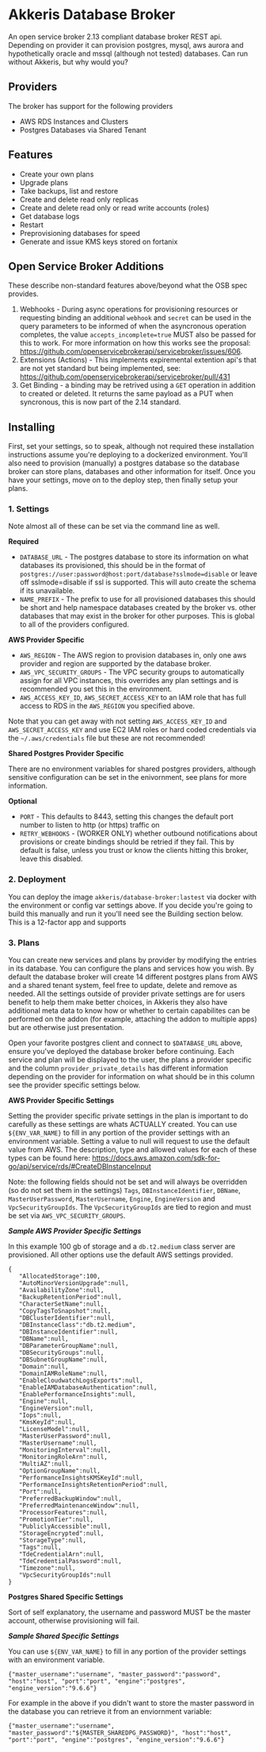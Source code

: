 # Akkeris Database Broker

An open service broker 2.13 compliant database broker REST api.  Depending on provider it can provision postgres, mysql, aws aurora and hypothetically oracle and mssql (although not tested) databases. Can run without Akkeris, but why would you? 

## Providers

The broker has support for the following providers

* AWS RDS Instances and Clusters
* Postgres Databases via Shared Tenant

## Features

* Create your own plans
* Upgrade plans
* Take backups, list and restore
* Create and delete read only replicas
* Create and delete read only or read write accounts (roles)
* Get database logs
* Restart
* Preprovisioning databases for speed
* Generate and issue KMS keys stored on fortanix

## Open Service Broker Additions

These describe non-standard features above/beyond what the OSB spec provides.

1. Webhooks - During async operations for provisioning resources or requesting binding an additional `webhook` and `secret` can be used in the query parameters to be informed of when the asyncronous operation completes, the value `accepts_incomplete=true` MUST also be passed for this to work.  For more information on how this works see the proposal: https://github.com/openservicebrokerapi/servicebroker/issues/606. 
2. Extensions (Actions) - This implements expiremental extention api's that are not yet standard but being implemented, see: https://github.com/openservicebrokerapi/servicebroker/pull/431
3. Get Binding - a binding may be retrived using a `GET` operation in addition to created or deleted.  It returns the same payload as a PUT when syncronous, this is now part of the 2.14 standard.

## Installing

First, set your settings, so to speak, although not required these installation instructions assume you're deploying to a dockerized environment.  You'll also need to provision (manually) a postgres database so the database broker can store plans, databases and other information for itself.  Once you have your settings, move on to the deploy step, then finally setup your plans.

### 1. Settings

Note almost all of these can be set via the command line as well.

**Required**

* `DATABASE_URL` - The postgres database to store its information on what databases its provisioned, this should be in the format of `postgres://user:password@host:port/database?sslmode=disable` or leave off sslmode=disable if ssl is supported.  This will auto create the schema if its unavailable.
* `NAME_PREFIX` - The prefix to use for all provisioned databases this should be short and help namespace databases created by the broker vs. other databases that may exist in the broker for other purposes. This is global to all of the providers configured.

**AWS Provider Specific**

* `AWS_REGION` - The AWS region to provision databases in, only one aws provider and region are supported by the database broker.
* `AWS_VPC_SECURITY_GROUPS` - The VPC security groups to automatically assign for all VPC instances, this overrides any plan settings and is recommended you set this in the environment.
* `AWS_ACCESS_KEY_ID`, `AWS_SECRET_ACCESS_KEY` to an IAM role that has full access to RDS in the `AWS_REGION` you specified above.

Note that you can get away with not setting `AWS_ACCESS_KEY_ID` and `AWS_SECRET_ACCESS_KEY` and use EC2 IAM roles or hard coded credentials via the `~/.aws/credentials` file but these are not recommended!

**Shared Postgres Provider Specific**

There are no environment variables for shared postgres providers, although sensitive configuration can be set in the enivornment, see plans for more information. 

**Optional**

* `PORT` - This defaults to 8443, setting this changes the default port number to listen to http (or https) traffic on
* `RETRY_WEBHOOKS` - (WORKER ONLY) whether outbound notifications about provisions or create bindings should be retried if they fail.  This by default is false, unless you trust or know the clients hitting this broker, leave this disabled.

### 2. Deployment

You can deploy the image `akkeris/database-broker:lastest` via docker with the environment or config var settings above. If you decide you're going to build this manually and run it you'll need see the Building section below.  This is a 12-factor app and supports 

### 3. Plans

You can create new services and plans by provider by modifying the entries in its database. You can configure the plans and services how you wish.  By default the database broker will create 14 different postgres plans from AWS and a shared tenant system, feel free to update, delete and remove as needed. All the settings outside of provider private settings are for users benefit to help them make better choices, in Akkeris they also have additional meta data to know how or whether to certain capabilites can be performed on the addon (for example, attaching the addon to multiple apps) but are otherwise just presentation.

Open your favorite postgres client and connect to `$DATABASE_URL` above, ensure you've deployed the database broker before continuing. Each service and plan will be displayed to the user, the plans a provider specific and the column `provider_private_details` has different information depending on the provider for information on what should be in this column see the provider specific settings below. 

**AWS Provider Specific Settings**

Setting the provider specific private settings in the plan is important to do carefully as these settings are whats ACTUALLY created. You can use `${ENV_VAR_NAME}` to fill in any portion of the provider settings with an environment variable. Setting a value to null will request to use the default value from AWS. The description, type and allowed values for each of these types can be found here: https://docs.aws.amazon.com/sdk-for-go/api/service/rds/#CreateDBInstanceInput

Note: the following fields should not be set and will always be overridden (so do not set them in the settings) `Tags`, `DBInstanceIdentifier`, `DBName`, `MasterUserPassword`, `MasterUsername`, `Engine`, `EngineVersion` and `VpcSecurityGroupIds`.  The `VpcSecurityGroupIds` are tied to region and must be set via `AWS_VPC_SECURITY_GROUPS`.

***Sample AWS Provider Specific Settings***

In this example 100 gb of storage and a `db.t2.medium` class server are provisioned. All other options use the default AWS settings provided.

```
{  
   "AllocatedStorage":100,
   "AutoMinorVersionUpgrade":null,
   "AvailabilityZone":null,
   "BackupRetentionPeriod":null,
   "CharacterSetName":null,
   "CopyTagsToSnapshot":null,
   "DBClusterIdentifier":null,
   "DBInstanceClass":"db.t2.medium",
   "DBInstanceIdentifier":null,
   "DBName":null,
   "DBParameterGroupName":null,
   "DBSecurityGroups":null,
   "DBSubnetGroupName":null,
   "Domain":null,
   "DomainIAMRoleName":null,
   "EnableCloudwatchLogsExports":null,
   "EnableIAMDatabaseAuthentication":null,
   "EnablePerformanceInsights":null,
   "Engine":null,
   "EngineVersion":null,
   "Iops":null,
   "KmsKeyId":null,
   "LicenseModel":null,
   "MasterUserPassword":null,
   "MasterUsername":null,
   "MonitoringInterval":null,
   "MonitoringRoleArn":null,
   "MultiAZ":null,
   "OptionGroupName":null,
   "PerformanceInsightsKMSKeyId":null,
   "PerformanceInsightsRetentionPeriod":null,
   "Port":null,
   "PreferredBackupWindow":null,
   "PreferredMaintenanceWindow":null,
   "ProcessorFeatures":null,
   "PromotionTier":null,
   "PubliclyAccessible":null,
   "StorageEncrypted":null,
   "StorageType":null,
   "Tags":null,
   "TdeCredentialArn":null,
   "TdeCredentialPassword":null,
   "Timezone":null,
   "VpcSecurityGroupIds":null
}
```


**Postgres Shared Specific Settings**

Sort of self explanatory, the username and password MUST be the master account, otherwise provisioning will fail. 

***Sample Shared Specific Settings***

You can use `${ENV_VAR_NAME}` to fill in any portion of the provider settings with an environment variable.

```
{"master_username":"username", "master_password":"password", "host":"host", "port":"port", "engine":"postgres", "engine_version":"9.6.6"}
```

For example in the above if you didn't want to store the master password in the database you can retrieve it from an enviornment variable:

```
{"master_username":"username", "master_password":"${MASTER_SHAREDPG_PASSWORD}", "host":"host", "port":"port", "engine":"postgres", "engine_version":"9.6.6"}
```




